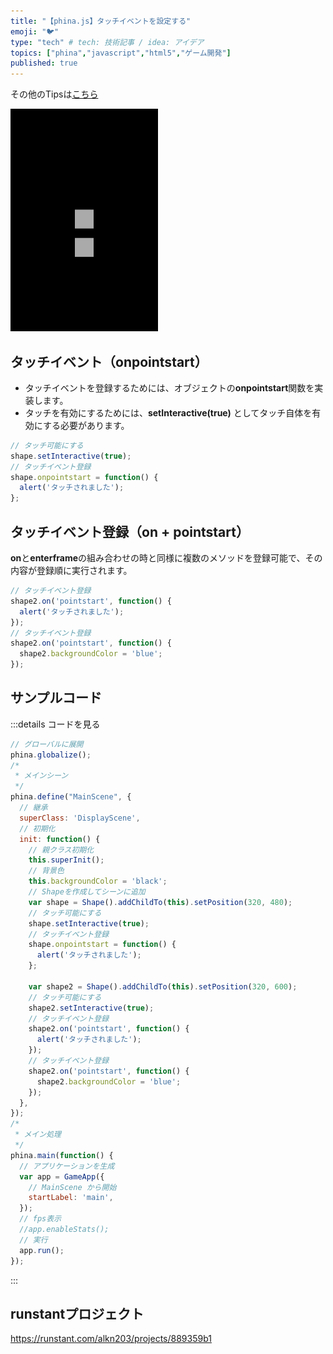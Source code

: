 ```yaml
---
title: "【phina.js】タッチイベントを設定する"
emoji: "🐦"
type: "tech" # tech: 技術記事 / idea: アイデア
topics: ["phina","javascript","html5","ゲーム開発"]
published: true
---
```


その他のTipsは[こちら](https://zenn.dev/alkn203/articles/phina-tips-rewrite)

![event-touch](/images/event-touch.png)

## タッチイベント（onpointstart）
* タッチイベントを登録するためには、オブジェクトの**onpointstart**関数を実装します。
* タッチを有効にするためには、**setInteractive(true)** としてタッチ自体を有効にする必要があります。

```js
// タッチ可能にする
shape.setInteractive(true);
// タッチイベント登録
shape.onpointstart = function() {
  alert('タッチされました');
};
```

## タッチイベント登録（on + pointstart）
**on**と**enterframe**の組み合わせの時と同様に複数のメソッドを登録可能で、その内容が登録順に実行されます。

```js
// タッチイベント登録
shape2.on('pointstart', function() {
  alert('タッチされました');
});
// タッチイベント登録
shape2.on('pointstart', function() {
  shape2.backgroundColor = 'blue';  
});
```

## サンプルコード
:::details コードを見る
```js
// グローバルに展開
phina.globalize();
/*
 * メインシーン
 */
phina.define("MainScene", {
  // 継承
  superClass: 'DisplayScene',
  // 初期化
  init: function() {
    // 親クラス初期化
    this.superInit();
    // 背景色
    this.backgroundColor = 'black';
    // Shapeを作成してシーンに追加
    var shape = Shape().addChildTo(this).setPosition(320, 480);
    // タッチ可能にする
    shape.setInteractive(true);
    // タッチイベント登録
    shape.onpointstart = function() {
      alert('タッチされました');
    };
    
    var shape2 = Shape().addChildTo(this).setPosition(320, 600);
    // タッチ可能にする
    shape2.setInteractive(true);
    // タッチイベント登録
    shape2.on('pointstart', function() {
      alert('タッチされました');
    });
    // タッチイベント登録
    shape2.on('pointstart', function() {
      shape2.backgroundColor = 'blue';  
    });
  },
});
/*
 * メイン処理
 */
phina.main(function() {
  // アプリケーションを生成
  var app = GameApp({
    // MainScene から開始
    startLabel: 'main',
  });
  // fps表示
  //app.enableStats();
  // 実行
  app.run();
});
```
:::

## runstantプロジェクト
https://runstant.com/alkn203/projects/889359b1